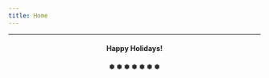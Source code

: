 ```yaml
---
title: Home
---
```

---
#### <p style="text-align: center;">Happy Holidays!</p>
#### <p style="text-align: center;">❅ ❅ ❅ ❅ ❅ ❅ ❅</p>
